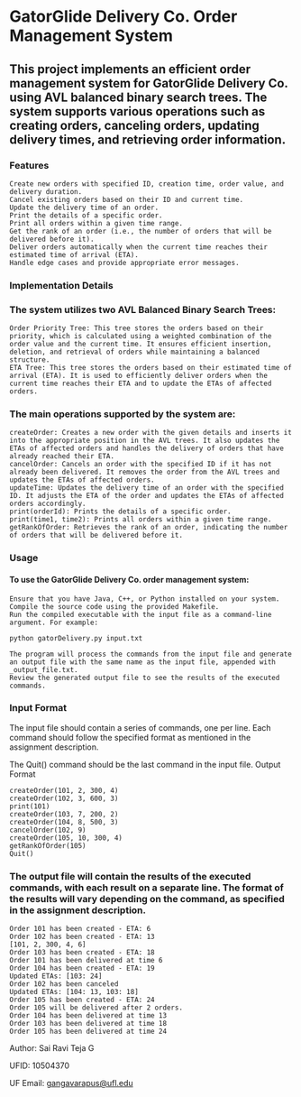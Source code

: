 # GatorGlide Delivery Co. Order Management System

## This project implements an efficient order management system for GatorGlide Delivery Co. using AVL balanced binary search trees. The system supports various operations such as creating orders, canceling orders, updating delivery times, and retrieving order information.
### Features

    Create new orders with specified ID, creation time, order value, and delivery duration.
    Cancel existing orders based on their ID and current time.
    Update the delivery time of an order.
    Print the details of a specific order.
    Print all orders within a given time range.
    Get the rank of an order (i.e., the number of orders that will be delivered before it).
    Deliver orders automatically when the current time reaches their estimated time of arrival (ETA).
    Handle edge cases and provide appropriate error messages.

### Implementation Details

### The system utilizes two AVL Balanced Binary Search Trees:

    Order Priority Tree: This tree stores the orders based on their priority, which is calculated using a weighted combination of the order value and the current time. It ensures efficient insertion, deletion, and retrieval of orders while maintaining a balanced structure.
    ETA Tree: This tree stores the orders based on their estimated time of arrival (ETA). It is used to efficiently deliver orders when the current time reaches their ETA and to update the ETAs of affected orders.

### The main operations supported by the system are:

    createOrder: Creates a new order with the given details and inserts it into the appropriate position in the AVL trees. It also updates the ETAs of affected orders and handles the delivery of orders that have already reached their ETA.
    cancelOrder: Cancels an order with the specified ID if it has not already been delivered. It removes the order from the AVL trees and updates the ETAs of affected orders.
    updateTime: Updates the delivery time of an order with the specified ID. It adjusts the ETA of the order and updates the ETAs of affected orders accordingly.
    print(orderId): Prints the details of a specific order.
    print(time1, time2): Prints all orders within a given time range.
    getRankOfOrder: Retrieves the rank of an order, indicating the number of orders that will be delivered before it.

### Usage

#### To use the GatorGlide Delivery Co. order management system:

    Ensure that you have Java, C++, or Python installed on your system.
    Compile the source code using the provided Makefile.
    Run the compiled executable with the input file as a command-line argument. For example:

    python gatorDelivery.py input.txt

    The program will process the commands from the input file and generate an output file with the same name as the input file, appended with _output_file.txt.
    Review the generated output file to see the results of the executed commands.

### Input Format

The input file should contain a series of commands, one per line. Each command should follow the specified format as mentioned in the assignment description.

The Quit() command should be the last command in the input file.
Output Format

```
createOrder(101, 2, 300, 4)
createOrder(102, 3, 600, 3)
print(101)
createOrder(103, 7, 200, 2)
createOrder(104, 8, 500, 3)
cancelOrder(102, 9)
createOrder(105, 10, 300, 4)
getRankOfOrder(105)
Quit()
```

### The output file will contain the results of the executed commands, with each result on a separate line. The format of the results will vary depending on the command, as specified in the assignment description.

```
Order 101 has been created - ETA: 6
Order 102 has been created - ETA: 13
[101, 2, 300, 4, 6]
Order 103 has been created - ETA: 18
Order 101 has been delivered at time 6
Order 104 has been created - ETA: 19
Updated ETAs: [103: 24]
Order 102 has been canceled
Updated ETAs: [104: 13, 103: 18]
Order 105 has been created - ETA: 24
Order 105 will be delivered after 2 orders.
Order 104 has been delivered at time 13
Order 103 has been delivered at time 18
Order 105 has been delivered at time 24
```

Author: Sai Ravi Teja G

UFID: 10504370

UF Email: gangavarapus@ufl.edu